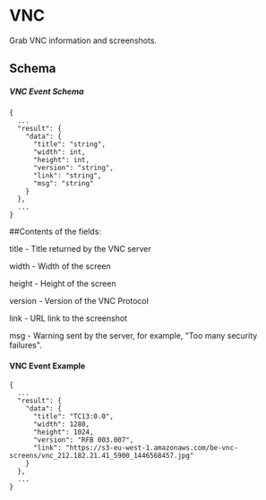 # VNC

Grab VNC information and screenshots.

## Schema
##### VNC Event Schema
```
{
  ...
  "result": {
    "data": {
      "title": "string",
      "width": int,
      "height": int,
      "version": "string",
      "link": "string",
      "msg": "string"
    }
  },
  ...
}
```

##Contents of the fields:


title - Title returned by the VNC server

width - Width of the screen

height - Height of the screen

version - Version of the VNC Protocol

link - URL link to the screenshot

msg - Warning sent by the server, for example, "Too many security failures".
 

#### VNC Event Example 
```
{
  ...
  "result": {
    "data": {
      "title": "TC13:0.0",
      "width": 1280,
      "height": 1024,
      "version": "RFB 003.007",
      "link": "https://s3-eu-west-1.amazonaws.com/be-vnc-screens/vnc_212.182.21.41_5900_1446568457.jpg"
    }
  },
  ...
}
```